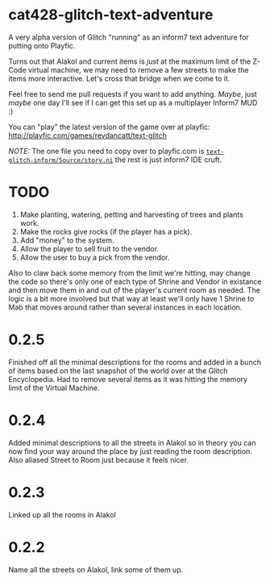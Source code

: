 cat428-glitch-text-adventure
============================

A very alpha version of Glitch "running" as an inform7 text adventure for putting onto Playfic.

Turns out that Alakol and current items is _just_ at the maximum limit of the Z-Code virtual machine, we may need to remove
a few streets to make the items more interactive. Let's cross that bridge when we come to it.

Feel free to send me pull requests if you want to add anything. _Maybe_, just _maybe_ one day I'll see if I can get this
set up as a multiplayer Inform7 MUD :)

You can "play" the latest version of the game over at playfic: http://playfic.com/games/revdancatt/text-glitch

*NOTE:* The one file you need to copy over to playfic.com is [`text-glitch.inform/Source/story.ni`](https://github.com/revdancatt/cat428-glitch-text-adventure/blob/master/text-glitch.inform/Source/story.ni) the rest is just inform7 IDE cruft.


TODO
====

1. Make planting, watering, petting and harvesting of trees and plants work.
2. Make the rocks give rocks (if the player has a pick).
3. Add "money" to the system.
4. Allow the player to sell fruit to the vendor.
5. Allow the user to buy a pick from the vendor.

_Also_ to claw back some memory from the limit we're hitting, may change the code so there's only one of each type of Shrine and Vendor in existance and then move them in and out of the player's current room as needed. The logic is a bit more involved but that way at least we'll only have 1 Shrine to Mab that moves around rather than several instances in each location.

0.2.5
=====

Finished off all the minimal descriptions for the rooms and added in a bunch of items based on the last snapshot of the world over at the Glitch Encyclopedia. Had to remove several items as it was hitting the memory limit of the Virtual Machine.

0.2.4
=====

Added minimal descriptions to all the streets in Alakol so in theory you can now find your way around the place by just reading the room description.
Also aliased Street to Room just because it feels nicer.

0.2.3
=====

Linked up all the rooms in Alakol


0.2.2
=====

Name all the streets on Alakol, link some of them up.
